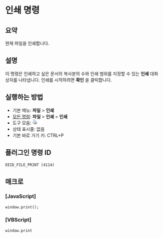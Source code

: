 # 인쇄 명령

## 요약

현재 파일을 인쇄합니다.

## 설명

이 명령은 인쇄하고 싶은 문서의 복사본의 수와 인쇄 범위를 지정할 수 있는 **인쇄** 대화 상자를 나타냅니다.
인쇄를 시작하려면 **확인** 을 클릭합니다.

## 실행하는 방법

- 기본 메뉴: **파일** \> **인쇄**
- [모든 명령](../tools/all_commands): **파일** \> **인쇄** \> **인쇄**
- 도구 모음: ![](../../images/fileprint.png)
- 상태 표시줄: 없음
- 기본 바로 가기 키: CTRL+P

## 플러그인 명령 ID

```
EEID_FILE_PRINT (4114)
```

## 매크로

### \[JavaScript\]

```
window.print();
```

### \[VBScript\]

```
window.print
```
